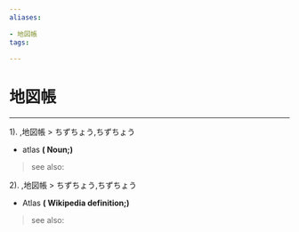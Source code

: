 ```yaml
---
aliases:
    
- 地図帳
tags:
    
---
```


# 地図帳
---
1).
,地図帳 > ちずちょう,ちずちょう

- atlas
**( Noun;)**
> see also: 
            
2).
,地図帳 > ちずちょう,ちずちょう

- Atlas
**( Wikipedia definition;)**
> see also: 
            